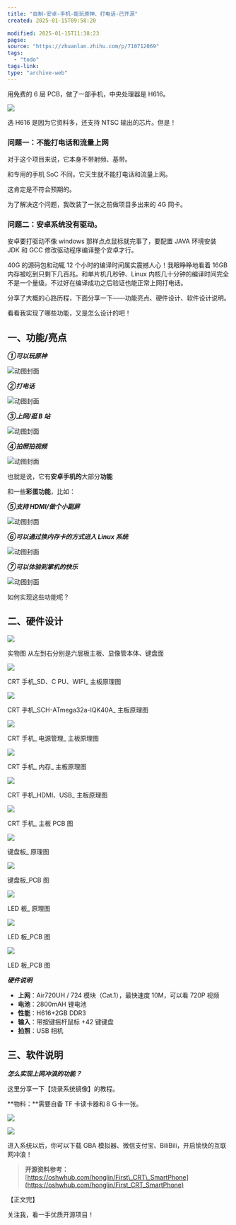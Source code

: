 ```yaml
---
title: "自制-安卓-手机-能玩原神、打电话-已开源"
created: 2025-01-15T09:58:20

modified: 2025-01-15T11:38:23
pagse:
source: "https://zhuanlan.zhihu.com/p/710712069"
tags:
  - "todo"
tags-link:
type: "archive-web"
---
```


用免费的 6 层 PCB，做了一部手机，中央处理器是 H616。

![](https://pic2.zhimg.com/v2-b4d9d0a5ec64c98a8d2a2b376dcc09cd_r.jpg)

选 H616 是因为它资料多，还支持 NTSC 输出的芯片。但是！

### 问题一：不能打电话和流量上网

对于这个项目来说，它本身不带射频、基带。

和专用的手机 SoC 不同，它天生就不能打电话和流量上网。

这肯定是不符合预期的。

为了解决这个问题，我改装了一张之前做项目多出来的 4G 网卡。

### 问题二：安卓系统没有驱动。

安卓要打驱动不像 windows 那样点点鼠标就完事了，要配置 JAVA 环境安装 JDK 和 GCC 修改驱动程序编译整个安卓才行。

40G 的源码包和动辄 12 个小时的编译时间属实震撼人心！我眼睁睁地看着 16GB 内存被吃到只剩下几百兆。和单片机几秒钟、Linux 内核几十分钟的编译时间完全不是一个量级。不过好在编译成功之后验证也能正常上网打电话。

分享了大概的心路历程，下面分享一下——功能亮点、硬件设计、软件设计说明。

看看我实现了哪些功能，又是怎么设计的吧！

## 一、功能/亮点

***①可以玩原神***

![动图封面](https://pic4.zhimg.com/v2-b1cb5e482156ab4c2bf8618a49b2377b_b.jpg)

***②打电话***

![动图封面](https://pic3.zhimg.com/v2-de4c0002edf01a5fcd84455e2b48dc44_b.jpg)

***③上网/逛 B 站***

![动图封面](https://pica.zhimg.com/v2-700e2041ccbe48e6774fb14aa4a4361e_b.jpg)

***④拍照拍视频***

![动图封面](https://pic3.zhimg.com/v2-bd55bd928a17897e94f19729eee2e9b8_b.jpg)

也就是说，它有**安卓手机的**大部分**功能**

和一些**彩蛋功能**，比如：

***⑤支持 HDMI/做个小副屏***

![动图封面](https://picx.zhimg.com/v2-148763969b5ba969c735303de3417699_b.jpg)

***⑥可以通过换内存卡的方式进入 Linux 系统***

![动图封面](https://pic4.zhimg.com/v2-ceda48712a60b6658e07341bb892c01f_b.jpg)

***⑦可以体验到掌机的快乐***

![动图封面](https://pica.zhimg.com/v2-19eb12143f237b0764571e1eff82b702_b.jpg)

如何实现这些功能呢？

## 二、硬件设计

![](https://pic4.zhimg.com/v2-2317130a9c3ce2eee9ef919ad845c1c3_r.jpg)

实物图 从左到右分别是六层板主板、显像管本体、键盘面

![](https://picx.zhimg.com/v2-22cd4a985f34e59b4cd694ad584ab737_r.jpg)

CRT 手机\_SD、C PU、WIFI\_ 主板原理图

![](https://picx.zhimg.com/v2-fba7d4a2458629fbfda44900032eae8d_r.jpg)

CRT 手机\_SCH-ATmega32a-IQK40A\_ 主板原理图

![](https://picx.zhimg.com/v2-b5b46acd88763925219a67d0ecee4a79_r.jpg)

CRT 手机\_ 电源管理\_ 主板原理图

![](https://pic3.zhimg.com/v2-7d213b79917c0e7ce311d0bb90ee921c_r.jpg)

CRT 手机\_ 内存\_ 主板原理图

![](https://pic1.zhimg.com/v2-d9b3ae80b30cd6f1b28806a398b6a28a_r.jpg)

CRT 手机\_HDMI、USB\_ 主板原理图

![](https://pic1.zhimg.com/v2-3cd1129e763820aabf1712624331cd04_r.jpg)

CRT 手机\_ 主板 PCB 图

![](https://pic1.zhimg.com/v2-e7a06221084b7ca04b6c3beb0f0bae52_r.jpg)

键盘板\_ 原理图

![](https://pic3.zhimg.com/v2-8efec9214c638675d6c3b218a46f83de_r.jpg)

键盘板\_PCB 图

![](https://pic2.zhimg.com/v2-7531e6141b54f87e2fabf9114d39919f_r.jpg)

LED 板\_ 原理图

![](https://pic3.zhimg.com/v2-cc8aad9f3b3ebdbddc6f0e422b310d66_r.jpg)

LED 板\_PCB 图

![](https://pic3.zhimg.com/v2-947e00bbafb47703ceb14cfede8e835e_r.jpg)

LED 板\_PCB 图

***硬件说明***

- **上网**：Air720UH / 724 模块（Cat.1），最快速度 10M，可以看 720P 视频
- **电池**：2800mAH 锂电池
- **性能**：H616+2GB DDR3
- **输入**：带按键摇杆鼠标 +42 键键盘
- **拍照**：USB 相机

## 三、软件说明

***怎么实现上网冲浪的功能？***

这里分享一下【烧录系统镜像】的教程。

**物料：**需要自备 TF 卡读卡器和８Ｇ卡一张。

![](https://pic4.zhimg.com/v2-39e09f4b80f205046523f9fe0cf66a1d_r.jpg)

![](https://picx.zhimg.com/v2-df45673fbe1bc6f7f52ed1fe73663bc3_r.jpg)

进入系统以后，你可以下载 GBA 模拟器、微信支付宝、BiliBili，开启愉快的互联网冲浪！

> **开源资料参考：**[https://oshwhub.com/honglin/First\_CRT\_SmartPhone](https://oshwhub.com/honglin/First_CRT_SmartPhone)

【正文完】

关注我，看一手优质开源项目！
